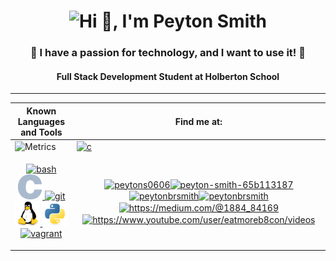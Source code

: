 <h1 align="center"> <img src="https://capsule-render.vercel.app/api?type=wave&color=gradient&height=200&section=footer&text=Hi 👋, I'm Peyton Smith&fontSize=30&fontAlignY=80" alt="Hi 👋, I'm Peyton Smith"/></h1>  
<h3 align="center">🚀 I have a passion for technology, and I want to use it! 🚀</h3>  
<h4 align="center"> Full Stack Development Student at Holberton School </h3>  

***

| Known Languages and Tools                                    | Find me at:                                         |
| ------------------------------------------------------------ | ------------------------------------------------------------ |
| ![Metrics](https://metrics.lecoq.io/peytonbrsmith?template=classic&base.header=0&base.activity=0&base.community=0&base.repositories=0&base.metadata=0&languages=1&languages.ignored=M%2C%20Forth&config.timezone=America%2FChicago&config.animated=true) | <a href="https://www.holbertonschool.com/" target="_blank"> <img src="https://www.holbertonschool.com/holberton-logo.png" alt="c" width="409" height="128"/> |
| <p align="center"> <a href="https://www.gnu.org/software/bash/" target="_blank"> <img src="https://www.vectorlogo.zone/logos/gnu_bash/gnu_bash-icon.svg" alt="bash" width="40" height="40"/> </a> <a href="https://www.cprogramming.com/" target="_blank"> <img src="https://raw.githubusercontent.com/devicons/devicon/master/icons/c/c-original.svg" alt="c" width="40" height="40"/> </a> <a href="https://git-scm.com/" target="_blank"> <img src="https://www.vectorlogo.zone/logos/git-scm/git-scm-icon.svg" alt="git" width="40" height="40"/> </a> <a href="https://www.linux.org/" target="_blank"> <img src="https://raw.githubusercontent.com/devicons/devicon/master/icons/linux/linux-original.svg" alt="linux" width="40" height="40"/> </a> <a href="https://www.python.org" target="_blank"> <img src="https://raw.githubusercontent.com/devicons/devicon/master/icons/python/python-original.svg" alt="python" width="40" height="40"/> </a> <a href="https://www.vagrantup.com/" target="_blank"> <img src="https://www.vectorlogo.zone/logos/vagrantup/vagrantup-icon.svg" alt="vagrant" width="40" height="40"/> </a> </p> | <p align="center"><a href="https://twitter.com/peytons0606" target="blank"><img align="center" src="https://cdn.jsdelivr.net/npm/simple-icons@3.0.1/icons/twitter.svg" alt="peytons0606" height="30" width="40" /></a><a href="https://linkedin.com/in/peyton-smith-65b113187" target="blank"><img align="center" src="https://cdn.jsdelivr.net/npm/simple-icons@3.0.1/icons/linkedin.svg" alt="peyton-smith-65b113187" height="30" width="40" /></a><a href="https://fb.com/peytonbrsmith" target="blank"><img align="center" src="https://cdn.jsdelivr.net/npm/simple-icons@3.0.1/icons/facebook.svg" alt="peytonbrsmith" height="30" width="40" /></a><a href="https://instagram.com/peytonbrsmith" target="blank"><img align="center" src="https://cdn.jsdelivr.net/npm/simple-icons@3.0.1/icons/instagram.svg" alt="peytonbrsmith" height="30" width="40" /></a><a href="https://medium.com/https://medium.com/@1884_84169" target="blank"><img align="center" src="https://cdn.jsdelivr.net/npm/simple-icons@3.0.1/icons/medium.svg" alt="https://medium.com/@1884_84169" height="30" width="40" /></a><a href="https://www.youtube.com/user/eatmoreb8con/videos" target="blank"><img align="center" src="https://cdn.jsdelivr.net/npm/simple-icons@3.0.1/icons/youtube.svg" alt="https://www.youtube.com/user/eatmoreb8con/videos" height="30" width="40" /></a></p> |

